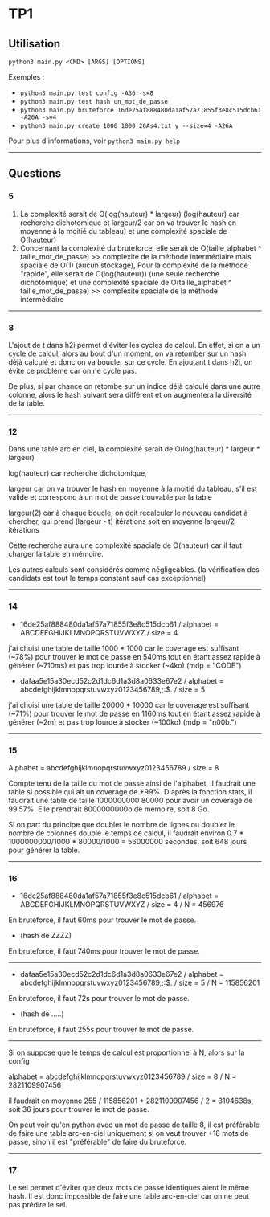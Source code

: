 # TP1

## Utilisation

`python3 main.py <CMD> [ARGS] [OPTIONS]`

Exemples :
- `python3 main.py test config -A36 -s=8`
- `python3 main.py test hash un_mot_de_passe`
- `python3 main.py bruteforce 16de25af888480da1af57a71855f3e8c515dcb61 -A26A -s=4`
- `python3 main.py create 1000 1000 26As4.txt y --size=4 -A26A`

Pour plus d'informations, voir `python3 main.py help`

---
## Questions

### 5
1. La complexité serait de O(log(hauteur) * largeur) (log(hauteur) car recherche dichotomique et largeur/2 car on va trouver le hash en moyenne à la moitié du tableau) et une complexité spaciale de O(hauteur)
2. Concernant la complexité du bruteforce, elle serait de O(taille_alphabet ^ taille_mot_de_passe) >> complexité de la méthode intermédiaire mais spaciale de O(1) (aucun stockage),
Pour la complexité de la méthode "rapide",  elle serait de O(log(hauteur)) (une seule recherche dichotomique) et une complexité spaciale de O(taille_alphabet ^ taille_mot_de_passe) >> complexité spaciale de la méthode intermédiaire

---
### 8
L'ajout de t dans h2i permet d'éviter les cycles de calcul. En effet, si on a un cycle de calcul, alors au bout d'un moment, on va retomber sur un hash déjà calculé et donc on va boucler sur ce cycle. En ajoutant t dans h2i, on évite ce problème car on ne cycle pas.

De plus, si par chance on retombe sur un indice déjà calculé dans une autre colonne, alors le hash suivant sera différent et on augmentera la diversité de la table.

---
### 12
Dans une table arc en ciel, la complexité serait de O(log(hauteur) * largeur * largeur)

log(hauteur) car recherche dichotomique,

largeur car on va trouver le hash en moyenne à la moitié du tableau, s'il est valide et correspond à un mot de passe trouvable par la table

largeur(2) car à chaque boucle, on doit recalculer le nouveau candidat à chercher, qui prend (largeur - t) itérations soit en moyenne largeur/2 itérations

Cette recherche aura une complexité spaciale de O(hauteur) car il faut charger la table en mémoire.

Les autres calculs sont considérés comme négligeables. (la vérification des candidats est tout le temps constant sauf cas exceptionnel) 

---
### 14

- 16de25af888480da1af57a71855f3e8c515dcb61 / alphabet = ABCDEFGHIJKLMNOPQRSTUVWXYZ / size = 4

j'ai choisi une table de taille 1000 * 1000 car le coverage est suffisant (~78%) pour trouver le mot de passe en 540ms tout en étant assez rapide à générer (~710ms) et pas trop lourde à stocker (~4ko) (mdp = "CODE")
- dafaa5e15a30ecd52c2d1dc6d1a3d8a0633e67e2 / alphabet = abcdefghijklmnopqrstuvwxyz0123456789,;:$. / size = 5

j'ai choisi une table de taille 20000 * 10000 car le coverage est suffisant (~71%) pour trouver le mot de passe en 1160ms tout en étant assez rapide à générer (~2m) et pas trop lourde à stocker (~100ko) (mdp = "n00b.")

---
### 15
Alphabet = abcdefghijklmnopqrstuvwxyz0123456789 / size = 8

Compte tenu de la taille du mot de passe ainsi de l'alphabet, il faudrait une table si possible qui ait un coverage de +99%.
D'après la fonction stats, il faudrait une table de taille 1000000000 80000 pour avoir un coverage de 99.57%.
Elle prendrait 8000000000o de mémoire, soit 8 Go.

Si on part du principe que doubler le nombre de lignes ou doubler le nombre de colonnes double le temps de calcul,
il faudrait environ 0.7 * 1000000000/1000 * 80000/1000 = 56000000 secondes, soit 648 jours pour générer la table.

---
### 16
- 16de25af888480da1af57a71855f3e8c515dcb61 / alphabet = ABCDEFGHIJKLMNOPQRSTUVWXYZ / size = 4 / N = 456976

En bruteforce, il faut 60ms pour trouver le mot de passe.
- (hash de ZZZZ)

En bruteforce, il faut 740ms pour trouver le mot de passe.

---
- dafaa5e15a30ecd52c2d1dc6d1a3d8a0633e67e2 / alphabet = abcdefghijklmnopqrstuvwxyz0123456789,;:$. / size = 5 / N = 115856201

En bruteforce, il faut 72s pour trouver le mot de passe.
- (hash de .....)

En bruteforce, il faut 255s pour trouver le mot de passe.

---
Si on suppose que le temps de calcul est proportionnel à N, alors sur la config 

alphabet = abcdefghijklmnopqrstuvwxyz0123456789 / size = 8 / N = 2821109907456

il faudrait en moyenne 255 / 115856201 * 2821109907456 / 2 = 3104638s, soit 36 jours pour trouver le mot de passe.

On peut voir qu'en python avec un mot de passe de taille 8, il est préférable de faire une table arc-en-ciel uniquement si on veut trouver +18 mots de passe, sinon il est "préférable" de faire du bruteforce.

---
### 17

Le sel permet d'éviter que deux mots de passe identiques aient le même hash. Il est donc impossible de faire une table arc-en-ciel car on ne peut pas prédire le sel.
